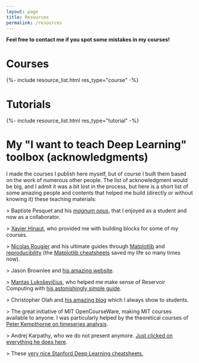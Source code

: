 ```yaml
---
layout: page
title: Resources
permalink: /resources
---
```



**Feel free to contact me if you spot some mistakes in my courses!**


# Courses

{%- include resource_list.html res_type="course" -%}

# Tutorials

{%- include resource_list.html res_type="tutorial" -%}

# My "I want to teach Deep Learning" toolbox (acknowledgments) 

I made the courses I publish here myself, but of course
I built them based on the work of numerous other people.
The list of acknowledgment would be big, and I admit it was a bit
lost in the process, but here is a short list of some amazing
people and contents that helped me build (directly or without knowing it) 
these teaching materials:

\> Baptiste Pesquet and his [*magnum opus*](https://www.bpesquet.fr/teaching/), that I enjoyed as a student and now as a collaborator.

\> [Xavier Hinaut](https://sites.google.com/site/xavierhinaut/), who provided me with building blocks for some of my courses.

\> [Nicolas Rougier](https://www.labri.fr/perso/nrougier/) and his ultimate guides through [Matplotlib](https://www.labri.fr/perso/nrougier/scientific-visualization.html) and [reproducibility](https://rr-france.github.io/bookrr/) (the [Matplotlib 
cheatsheets](https://github.com/matplotlib/cheatsheets) saved my life so many times now).

\> Jason Brownlee and [his amazing website](https://machinelearningmastery.com/).

\> [Mantas Lukoševičius](https://mantas.info/), who helped me make sense of
Reservoir Computing with [his astonishingly simple guide](https://www.ai.rug.nl/minds/uploads/PracticalESN.pdf).

\> Christopher Olah and [his amazing blog](https://colah.github.io/) which I 
always show to students.

\> The great initiative of MIT OpenCourseWare, making MIT courses available to anyone.
I was particularly helped by the theoretical courses of [Peter Kempthorne on 
timeseries analysis](https://www.youtube.com/watch?v=uBeM1FUk4Ps).

\> Andrej Karpathy, who we do not present anymore. [Just clicked on everything he does here](https://github.com/karpathy/micrograd).


\> These [very nice Stanford Deep Learning cheatsheets.](https://stanford.edu/~shervine/teaching/cs-230/)
